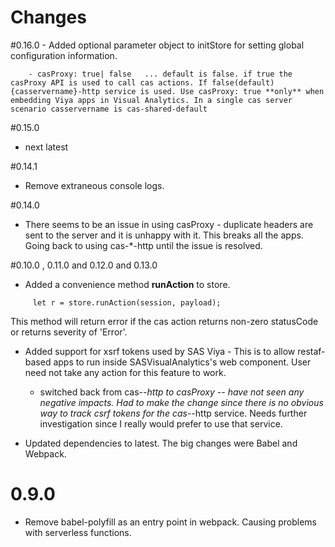 # Changes 

#0.16.0
    - Added optional parameter object to initStore for setting global configuration information.

        - casProxy: true| false   ... default is false. if true the casProxy API is used to call cas actions. If false(default) {casservername}-http service is used. Use casProxy: true **only** when embedding Viya apps in Visual Analytics. In a single cas server scenario casservername is cas-shared-default


#0.15.0
   - next latest

#0.14.1
   - Remove extraneous console logs.

#0.14.0
   - There seems to be an issue in using casProxy - duplicate headers are sent to the server and it is unhappy with it. This breaks all the apps. Going back to using cas-*-http until the issue is resolved.

#0.10.0 , 0.11.0 and 0.12.0 and 0.13.0

 - Added a convenience method **runAction** to store. 
```
     let r = store.runAction(session, payload);
```
This method will return error if the cas action returns non-zero statusCode or returns severity of 'Error'. 

 - Added support for xsrf tokens used by SAS Viya - This is to allow restaf-based apps to run inside SASVisualAnalytics's web component. User need not take any action for this feature to work.

    - switched back from cas-*-http to casProxy -- have not seen any negative impacts. Had to make the change since there is no obvious way to track csrf tokens for the cas-*-http service. Needs further investigation since I really would prefer to use that service.     

 - Updated dependencies to latest. The big changes were Babel and Webpack. 

# 0.9.0

- Remove babel-polyfill as an entry point in webpack. Causing problems with serverless functions.
